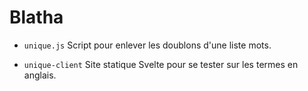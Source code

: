 # Blatha

- `unique.js` Script pour enlever les doublons d'une liste mots.

- `unique-client` Site statique Svelte pour se tester sur les termes en anglais.